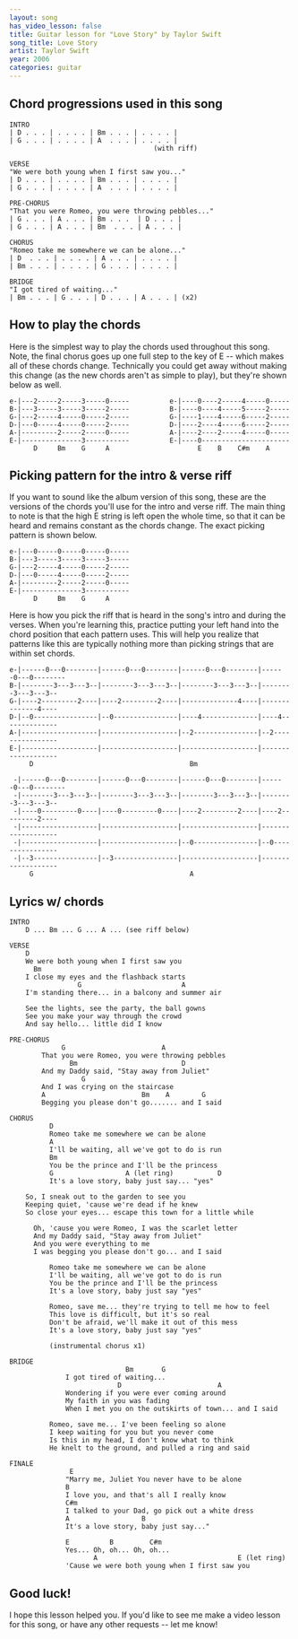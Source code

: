 ```yaml
---
layout: song
has_video_lesson: false
title: Guitar lesson for "Love Story" by Taylor Swift
song_title: Love Story
artist: Taylor Swift
year: 2006
categories: guitar
---
```


## Chord progressions used in this song

    INTRO
    | D . . . | . . . . | Bm . . . | . . . . |
    | G . . . | . . . . | A  . . . | . . . . |
                                        (with riff)

    VERSE
    "We were both young when I first saw you..."
    | D . . . | . . . . | Bm . . . | . . . . |
    | G . . . | . . . . | A  . . . | . . . . |

    PRE-CHORUS
    "That you were Romeo, you were throwing pebbles..."
    | G . . . | A . . . | Bm . . .  | D . . . |
    | G . . . | A . . . | Bm  . . . | A . . . |

    CHORUS
    "Romeo take me somewhere we can be alone..."
    | D  . . . | . . . . | A . . . | . . . . |
    | Bm . . . | . . . . | G . . . | . . . . |

    BRIDGE
    "I got tired of waiting..."
    | Bm . . . | G . . . | D . . . | A . . . | (x2)

## How to play the chords

Here is the simplest way to play the chords used throughout this song. Note, the final chorus goes up one full step to the key of E -- which makes all of these chords change. Technically you could get away without making this change (as the new chords aren't as simple to play), but they're shown below as well.

    e-|---2-----2-----3-----0-----          e-|----0----2-----4-----0-----
    B-|---3-----3-----3-----2-----          B-|----0----4-----5-----2-----
    G-|---2-----4-----0-----2-----          G-|----1----4-----6-----2-----
    D-|---0-----4-----0-----2-----          D-|----2----4-----6-----2-----
    A-|---------2-----2-----0-----          A-|----2----2-----4-----0-----
    E-|---------------3-----------          E-|----0----------------------
          D     Bm    G     A                      E    B    C#m    A

## Picking pattern for the intro & verse riff

If you want to sound like the album version of this song, these are the versions of the chords you'll use for the intro and verse riff. The main thing to note is that the high E string is left open the whole time, so that it can be heard and remains constant as the chords change. The exact picking pattern is shown below.

    e-|---0-----0-----0-----0-----
    B-|---3-----3-----3-----3-----
    G-|---2-----4-----0-----2-----
    D-|---0-----4-----0-----2-----
    A-|---------2-----2-----0-----
    E-|---------------3-----------
          D     Bm    G     A

Here is how you pick the riff that is heard in the song's intro and during the verses. When you're learning this, practice putting your left hand into the chord position that each pattern uses. This will help you realize that patterns like this are typically nothing more than picking strings that are within set chords.

    e-|------0---0--------|------0---0--------|------0---0--------|------0---0--------
    B-|--------3---3---3--|--------3---3---3--|--------3---3---3--|--------3---3---3--
    G-|----2---------2----|----2---------2----|--------------4----|--------------4----
    D-|--0----------------|--0----------------|----4--------------|----4--------------
    A-|-------------------|-------------------|--2----------------|--2----------------
    E-|-------------------|-------------------|-------------------|-------------------
         D                                       Bm

     -|------0---0--------|------0---0--------|------0---0--------|------0---0--------
     -|--------3---3---3--|--------3---3---3--|--------3---3---3--|--------3---3---3--
     -|----0---------0----|----0---------0----|----2---------2----|----2---------2----
     -|-------------------|-------------------|-------------------|-------------------
     -|-------------------|-------------------|--0----------------|--0----------------
     -|--3----------------|--3----------------|-------------------|-------------------
         G                                       A

## Lyrics w/ chords

    INTRO
        D ... Bm ... G ... A ... (see riff below)

    VERSE
        D
        We were both young when I first saw you
          Bm
        I close my eyes and the flashback starts
                     G                         A
        I'm standing there... in a balcony and summer air

        See the lights, see the party, the ball gowns
        See you make your way through the crowd
        And say hello... little did I know

    PRE-CHORUS
                 G                        A
            That you were Romeo, you were throwing pebbles
                   Bm                          D
            And my Daddy said, "Stay away from Juliet"
                      G
            And I was crying on the staircase
            A                        Bm    A        G
            Begging you please don't go....... and I said

    CHORUS
              D
              Romeo take me somewhere we can be alone
              A
              I'll be waiting, all we've got to do is run
              Bm
              You be the prince and I'll be the princess
              G                  A (let ring)           D
              It's a love story, baby just say... "yes"

        So, I sneak out to the garden to see you
        Keeping quiet, 'cause we're dead if he knew
        So close your eyes... escape this town for a little while

          Oh, 'cause you were Romeo, I was the scarlet letter
          And my Daddy said, "Stay away from Juliet"
          And you were everything to me
          I was begging you please don't go... and I said

              Romeo take me somewhere we can be alone
              I'll be waiting, all we've got to do is run
              You be the prince and I'll be the princess
              It's a love story, baby just say "yes"

              Romeo, save me... they're trying to tell me how to feel
              This love is difficult, but it's so real
              Don't be afraid, we'll make it out of this mess
              It's a love story, baby just say "yes"

              (instrumental chorus x1)

    BRIDGE
                                 Bm       G
                  I got tired of waiting...
                               D                        A
                  Wondering if you were ever coming around
                  My faith in you was fading
                  When I met you on the outskirts of town... and I said

              Romeo, save me... I've been feeling so alone
              I keep waiting for you but you never come
              Is this in my head, I don't know what to think
              He knelt to the ground, and pulled a ring and said

    FINALE          
                   E
                  "Marry me, Juliet You never have to be alone
                  B
                  I love you, and that's all I really know
                  C#m
                  I talked to your Dad, go pick out a white dress
                  A                  B
                  It's a love story, baby just say..."

                  E          B         C#m
                  Yes... Oh, oh... Oh, oh...
                         A                                   E (let ring)
                  'Cause we were both young when I first saw you

## Good luck!

I hope this lesson helped you. If you'd like to see me make a video lesson for this song, or have any other requests -- let me know!
